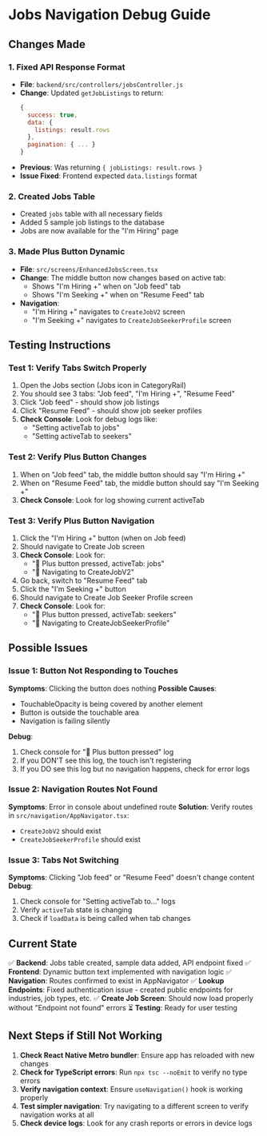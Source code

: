 # Jobs Navigation Debug Guide

## Changes Made

### 1. Fixed API Response Format
- **File**: `backend/src/controllers/jobsController.js`
- **Change**: Updated `getJobListings` to return:
  ```javascript
  {
    success: true,
    data: {
      listings: result.rows
    },
    pagination: { ... }
  }
  ```
- **Previous**: Was returning `{ jobListings: result.rows }`
- **Issue Fixed**: Frontend expected `data.listings` format

### 2. Created Jobs Table
- Created `jobs` table with all necessary fields
- Added 5 sample job listings to the database
- Jobs are now available for the "I'm Hiring" page

### 3. Made Plus Button Dynamic
- **File**: `src/screens/EnhancedJobsScreen.tsx`
- **Change**: The middle button now changes based on active tab:
  - Shows "I'm Hiring +" when on "Job feed" tab
  - Shows "I'm Seeking +" when on "Resume Feed" tab
- **Navigation**: 
  - "I'm Hiring +" navigates to `CreateJobV2` screen
  - "I'm Seeking +" navigates to `CreateJobSeekerProfile` screen

## Testing Instructions

### Test 1: Verify Tabs Switch Properly
1. Open the Jobs section (Jobs icon in CategoryRail)
2. You should see 3 tabs: "Job feed", "I'm Hiring +", "Resume Feed"
3. Click "Job feed" - should show job listings
4. Click "Resume Feed" - should show job seeker profiles
5. **Check Console**: Look for debug logs like:
   - "Setting activeTab to jobs"
   - "Setting activeTab to seekers"

### Test 2: Verify Plus Button Changes
1. When on "Job feed" tab, the middle button should say "I'm Hiring +"
2. When on "Resume Feed" tab, the middle button should say "I'm Seeking +"
3. **Check Console**: Look for log showing current activeTab

### Test 3: Verify Plus Button Navigation
1. Click the "I'm Hiring +" button (when on Job feed)
2. Should navigate to Create Job screen
3. **Check Console**: Look for:
   - "🎯 Plus button pressed, activeTab: jobs"
   - "🎯 Navigating to CreateJobV2"
4. Go back, switch to "Resume Feed" tab
5. Click the "I'm Seeking +" button
6. Should navigate to Create Job Seeker Profile screen
7. **Check Console**: Look for:
   - "🎯 Plus button pressed, activeTab: seekers"
   - "🎯 Navigating to CreateJobSeekerProfile"

## Possible Issues

### Issue 1: Button Not Responding to Touches
**Symptoms**: Clicking the button does nothing
**Possible Causes**:
- TouchableOpacity is being covered by another element
- Button is outside the touchable area
- Navigation is failing silently

**Debug**:
1. Check console for "🎯 Plus button pressed" log
2. If you DON'T see this log, the touch isn't registering
3. If you DO see this log but no navigation happens, check for error logs

### Issue 2: Navigation Routes Not Found
**Symptoms**: Error in console about undefined route
**Solution**: Verify routes in `src/navigation/AppNavigator.tsx`:
- `CreateJobV2` should exist
- `CreateJobSeekerProfile` should exist

### Issue 3: Tabs Not Switching
**Symptoms**: Clicking "Job feed" or "Resume Feed" doesn't change content
**Debug**:
1. Check console for "Setting activeTab to..." logs
2. Verify `activeTab` state is changing
3. Check if `loadData` is being called when tab changes

## Current State

✅ **Backend**: Jobs table created, sample data added, API endpoint fixed
✅ **Frontend**: Dynamic button text implemented with navigation logic
✅ **Navigation**: Routes confirmed to exist in AppNavigator
✅ **Lookup Endpoints**: Fixed authentication issue - created public endpoints for industries, job types, etc.
✅ **Create Job Screen**: Should now load properly without "Endpoint not found" errors
⏳ **Testing**: Ready for user testing

## Next Steps if Still Not Working

1. **Check React Native Metro bundler**: Ensure app has reloaded with new changes
2. **Check for TypeScript errors**: Run `npx tsc --noEmit` to verify no type errors
3. **Verify navigation context**: Ensure `useNavigation()` hook is working properly
4. **Test simpler navigation**: Try navigating to a different screen to verify navigation works at all
5. **Check device logs**: Look for any crash reports or errors in device logs

